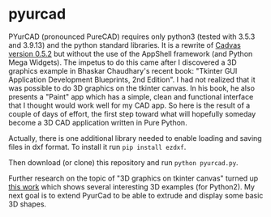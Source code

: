 # pyurcad
PYurCAD (pronounced PureCAD) requires only python3 (tested with 3.5.3 and 3.9.13)
and the python standard libraries.
It is a rewrite of [Cadvas version 0.5.2](https://github.com/dblanding/cadvas)
but without the use of the AppShell framework (and Python Mega Widgets).
The impetus to do this came after I discovered a 3D graphics example in Bhaskar
Chaudhary's recent book: "Tkinter GUI Application Development Blueprints, 2nd 
Edition". I had not realized that it was possible to do 3D graphics on the
tkinter canvas. In his book, he also presents a "Paint" app which has a simple,
clean and functional interface that I thought would work well for my CAD app.
So here is the result of a couple of days of effort, the first step toward what
will hopefully someday become a 3D CAD application written in Pure Python.

Actually, there is one additional library needed to enable loading and saving files in dxf format. To install it run `pip install ezdxf`.

Then download (or clone) this repository and run `python pyurcad.py`.

Further research on the topic of "3D graphics on tkinter canvas" turned up
[this work](https://sites.google.com/site/3dprogramminginpython/) which shows several
interesting 3D examples (for Python2). My next goal is to extend PyurCad to
be able to extrude and display some basic 3D shapes.
